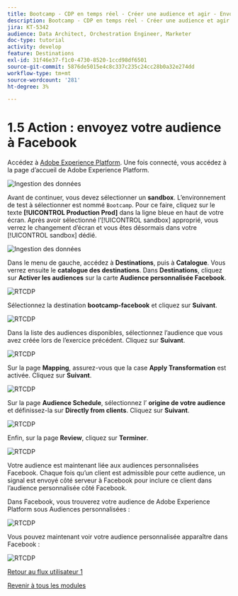 ```yaml
---
title: Bootcamp - CDP en temps réel - Créer une audience et agir - Envoyer votre audience à DV360
description: Bootcamp - CDP en temps réel - Créer une audience et agir - Envoyer votre audience à DV360
jira: KT-5342
audience: Data Architect, Orchestration Engineer, Marketer
doc-type: tutorial
activity: develop
feature: Destinations
exl-id: 31f46e37-f1c0-4730-8520-1ccd98df6501
source-git-commit: 5876de5015e4c8c337c235c24cc28b0a32e274dd
workflow-type: tm+mt
source-wordcount: '281'
ht-degree: 3%

---
```


# 1.5 Action : envoyez votre audience à Facebook

Accédez à [Adobe Experience Platform](https://experience.adobe.com/platform). Une fois connecté, vous accédez à la page d’accueil de Adobe Experience Platform.

![Ingestion des données](./images/home.png)

Avant de continuer, vous devez sélectionner un **sandbox**. L’environnement de test à sélectionner est nommé ``Bootcamp``. Pour ce faire, cliquez sur le texte **[!UICONTROL Production Prod]** dans la ligne bleue en haut de votre écran. Après avoir sélectionné l’[!UICONTROL sandbox] approprié, vous verrez le changement d’écran et vous êtes désormais dans votre [!UICONTROL sandbox] dédié.

![Ingestion des données](./images/sb1.png)

Dans le menu de gauche, accédez à **Destinations**, puis à **Catalogue**. Vous verrez ensuite le **catalogue des destinations**. Dans **Destinations**, cliquez sur **Activer les audiences** sur la carte **Audience personnalisée Facebook**.

![RTCDP](./images/rtcdpgoogleseg.png)

Sélectionnez la destination **bootcamp-facebook** et cliquez sur **Suivant**.

![RTCDP](./images/rtcdpcreatedest2.png)

Dans la liste des audiences disponibles, sélectionnez l’audience que vous avez créée lors de l’exercice précédent. Cliquez sur **Suivant**.

![RTCDP](./images/rtcdpcreatedest3.png)

Sur la page **Mapping**, assurez-vous que la case **Apply Transformation** est activée. Cliquez sur **Suivant**.

![RTCDP](./images/rtcdpcreatedest4a.png)

Sur la page **Audience Schedule**, sélectionnez l’ **origine de votre audience** et définissez-la sur **Directly from clients**. Cliquez sur **Suivant**.

![RTCDP](./images/rtcdpcreatedest4.png)

Enfin, sur la page **Review**, cliquez sur **Terminer**.

![RTCDP](./images/rtcdpcreatedest5.png)

Votre audience est maintenant liée aux audiences personnalisées Facebook. Chaque fois qu’un client est admissible pour cette audience, un signal est envoyé côté serveur à Facebook pour inclure ce client dans l’audience personnalisée côté Facebook.

Dans Facebook, vous trouverez votre audience de Adobe Experience Platform sous Audiences personnalisées :

![RTCDP](./images/rtcdpcreatedest5b.png)

Vous pouvez maintenant voir votre audience personnalisée apparaître dans Facebook :

![RTCDP](./images/rtcdpcreatedest5a.png)

[Retour au flux utilisateur 1](./uc1.md)

[Revenir à tous les modules](../../overview.md)
